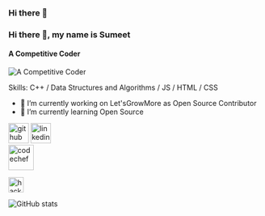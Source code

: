 ### Hi there 👋

<!--
**theSumeetGithub/theSumeetGithub** is a ✨ _special_ ✨ repository because its `README.md` (this file) appears on your GitHub profile.

Here are some ideas to get you started:

- 🔭 I’m currently working on ...
- 🌱 I’m currently learning ...
- 👯 I’m looking to collaborate on ...
- 🤔 I’m looking for help with ...
- 💬 Ask me about ...
- 📫 How to reach me: ...
- 😄 Pronouns: ...
- ⚡ Fun fact: ...
-->
### Hi there 👋, my name is Sumeet
#### A Competitive Coder
![A Competitive Coder](https://encrypted-tbn0.gstatic.com/images?q=tbn:ANd9GcS8CJkWsXKtelIdPMKQNIvedU82RLV9IENjAg&usqp=CAU)


Skills: C++ / Data Structures and Algorithms / JS / HTML / CSS

- 🔭 I’m currently working on Let'sGrowMore as Open Source Contributor 
- 🌱 I’m currently learning Open Source 


[<img src='https://cdn.jsdelivr.net/npm/simple-icons@3.0.1/icons/github.svg' alt='github' height='40'>](https://github.com/theSumeetGitHub)  [<img src='https://cdn.jsdelivr.net/npm/simple-icons@3.0.1/icons/linkedin.svg' alt='linkedin' height='40'>](https://www.linkedin.com/in/https://www.linkedin.com/in/sumeetvishwakarma/)  
[<img src='https://cdn.codechef.com/sites/all/themes/abessive/cc-logo.svg' alt='codechef' height='50'>](https://www.codechef.com/users/the_sumeet)

[<img src='https://hrcdn.net/community-frontend/assets/brand/logo-new-white-green-a5cb16e0ae.svg' alt='hackerrank' height='30'>](https://www.hackerrank.com/theSumeetK?hr_r=1)  



![GitHub stats](https://github-readme-stats.vercel.app/api?username=theSumeetGitHub&show_icons=true)  



